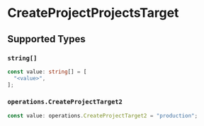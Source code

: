 # CreateProjectProjectsTarget


## Supported Types

### `string[]`

```typescript
const value: string[] = [
  "<value>",
];
```

### `operations.CreateProjectTarget2`

```typescript
const value: operations.CreateProjectTarget2 = "production";
```


